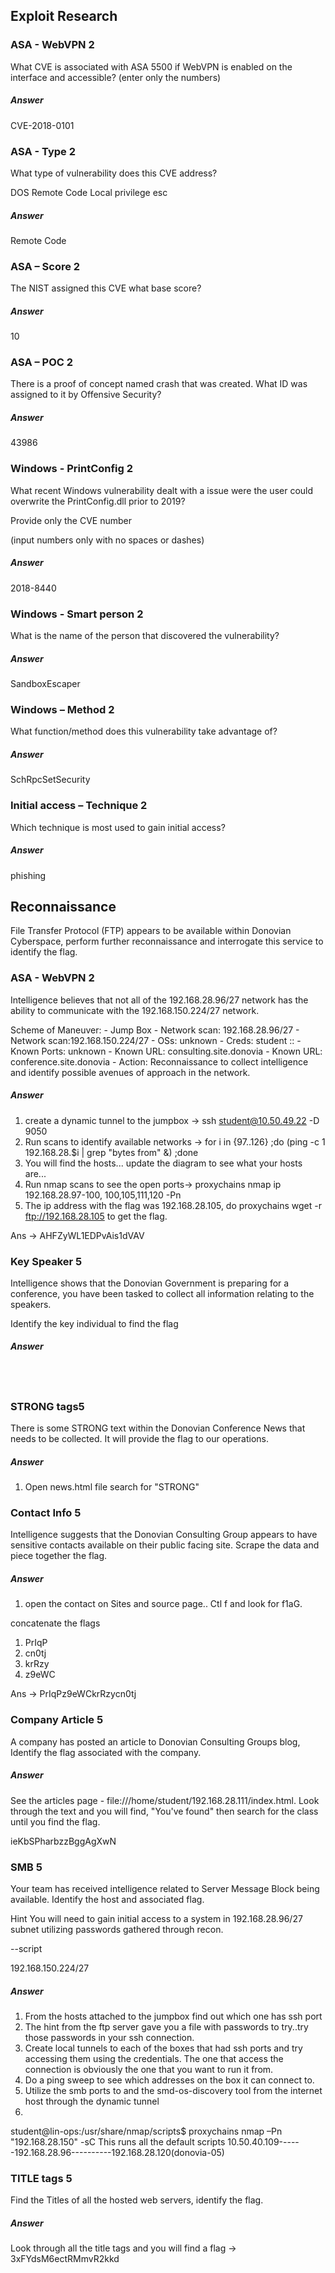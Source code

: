 ## Exploit Research ##

### ASA - WebVPN 2 ###

What CVE is associated with ASA 5500 if WebVPN is enabled on the interface and accessible? (enter only the numbers)

##### Answer ####

CVE-2018-0101

### ASA - Type 2 ###

What type of vulnerability does this CVE address?

 DOS
 Remote Code
 Local privilege esc

##### Answer ####

Remote Code

### ASA – Score 2 ###

The NIST assigned this CVE what base score?

##### Answer ####

10

### ASA – POC 2 ###

There is a proof of concept named crash that was created. What ID was assigned to it by Offensive Security?

##### Answer ####

43986

### Windows - PrintConfig 2 ###

What recent Windows vulnerability dealt with a issue were the user could overwrite the PrintConfig.dll prior to 2019?

Provide only the CVE number

(input numbers only with no spaces or dashes)

##### Answer ####

2018-8440 

### Windows - Smart person 2 ###

What is the name of the person that discovered the vulnerability?

##### Answer ####

SandboxEscaper

### Windows – Method 2 ###

What function/method does this vulnerability take advantage of?

##### Answer ####

SchRpcSetSecurity

### Initial access – Technique 2 ###

Which technique is most used to gain initial access?

##### Answer ####

phishing


## Reconnaissance ##

File Transfer Protocol (FTP) appears to be available within Donovian Cyberspace, perform further reconnaissance and interrogate this service to identify the flag.

### ASA - WebVPN 2 ###

Intelligence believes that not all of the 192.168.28.96/27 network has the ability to communicate with the 192.168.150.224/27 network.

Scheme of Maneuver:
    - Jump Box
    - Network scan: 192.168.28.96/27
    - Network scan:192.168.150.224/27
    - OSs: unknown
    - Creds: student ::
    - Known Ports: unknown
    - Known URL: consulting.site.donovia
    - Known URL: conference.site.donovia
    - Action: Reconnaissance to collect intelligence and identify possible avenues of approach in the network.

##### Answer ####

1. create a dynamic tunnel to the jumpbox -> ssh student@10.50.49.22 -D 9050
2. Run scans to identify available networks -> for i in {97..126} ;do (ping -c 1 192.168.28.$i | grep "bytes from" &) ;done
3. You will find the hosts... update the diagram to see what your hosts are... 
4. Run nmap scans to see the open ports-> proxychains nmap ip 192.168.28.97-100, 100,105,111,120 -Pn
5. The ip address with the flag was 192.168.28.105, do proxychains wget -r ftp://192.168.28.105 to get the flag. 

Ans -> AHFZyWL1EDPvAis1dVAV

### Key Speaker 5 ###

Intelligence shows that the Donovian Government is preparing for a conference, you have been tasked to collect all information relating to the speakers.

Identify the key individual to find the flag

##### Answer ####

 <div class="col-lg-6 ml-auto order-lg-1">
            <h2 class="text-white mb-4 name" data-aos="fade-left" data-aos-delay="200" style="opacity: .0;">cg84h48SV1JRPhXwdu35</h2>

### STRONG tags5 ###

There is some STRONG text within the Donovian Conference News that needs to be collected. It will provide the flag to our operations.

##### Answer ####

1. Open news.html file search for "STRONG"

### Contact Info 5 ###

Intelligence suggests that the Donovian Consulting Group appears to have sensitive contacts available on their public facing site. Scrape the data and piece together the flag.

##### Answer ####

1. open the contact on Sites and source page.. Ctl f and look for f1aG.

concatenate the flags

1. PrIqP 
4. cn0tj
3. krRzy
2. z9eWC

Ans -> PrIqPz9eWCkrRzycn0tj


### Company Article 5 ###

A company has posted an article to Donovian Consulting Groups blog, Identify the flag associated with the company.

##### Answer ####

See the articles page - file:///home/student/192.168.28.111/index.html. Look through the text and you will find, "You've found" then search for the class until you find the flag. 

ieKbSPharbzzBggAgXwN

### SMB 5 ###

Your team has received intelligence related to Server Message Block being available. Identify the host and associated flag.

Hint
You will need to gain initial access to a system in 192.168.28.96/27 subnet utilizing passwords gathered through recon.

--script

192.168.150.224/27

##### Answer ####

1. From the hosts attached to the jumpbox find out which one has ssh port
2. The hint from the ftp server gave you a file with passwords to try..try those passwords in your ssh connection. 
3. Create local tunnels to each of the boxes that had ssh ports and try accessing them using the credentials. The one that access the connection is obviously the one that you want to run it from. 
4. Do a ping sweep to see which addresses on the box it can connect to. 
5. Utilize the smb ports to and the smd-os-discovery tool from the internet host through the dynamic tunnel 
6. 

student@lin-ops:/usr/share/nmap/scripts$ proxychains nmap –Pn "192.168.28.150" -sC This runs all the default scripts   10.50.40.109------192.168.28.96----------192.168.28.120(donovia-05) 


### TITLE tags 5 ###

Find the Titles of all the hosted web servers, identify the flag.

##### Answer ####

Look through all the title tags and you will find a flag -> 3xFYdsM6ectRMmvR2kkd